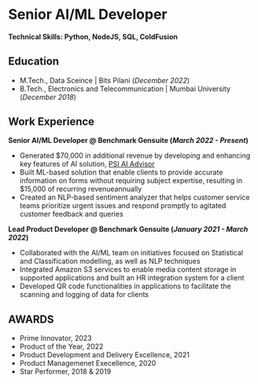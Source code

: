 # Senior AI/ML Developer

#### Technical Skills: Python, NodeJS, SQL, ColdFusion

## Education
- M.Tech., Data Sceince | Bits Pilani (_December 2022_)								       		
- B.Tech., Electronics and Telecommunication	| Mumbai University (_December 2018_)	 			        		

## Work Experience
**Senior AI/ML Developer @ Benchmark Gensuite (_March 2022 - Present_)**
- Generated $70,000 in additional revenue by developing and enhancing key features of AI solution, [PSI AI Advisor](https://benchmarkgensuite.com/app/psi-advisor-safety-software/)
- Built ML-based solution that enable clients to provide accurate information on forms without requiring subject expertise, resulting in $15,000 of recurring revenueannually
- Created an NLP-based sentiment analyzer that helps customer service teams prioritize urgent issues and respond promptly to agitated customer feedback and queries

**Lead Product Developer @ Benchmark Gensuite (_January 2021 - March 2022_)**
- Collaborated with the AI/ML team on initiatives focused on Statistical and Classification modelling, as well as NLP techniques
- Integrated Amazon S3 services to enable media content storage in supported applications and built an HR integration system for a client
- Developed QR code functionalities in applications to facilitate the scanning and logging of data for clients

## AWARDS
- Prime Innovator, 2023
- Product of the Year, 2022
- Product Development and Delivery Excellence, 2021
- Product Managemenet Execellence, 2020
- Star Performer, 2018 & 2019
